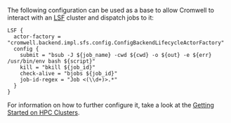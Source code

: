 The following configuration can be used as a base to allow Cromwell to interact with an [LSF](https://en.wikipedia.org/wiki/Platform_LSF) cluster and dispatch jobs to it:

```hocon
LSF {
  actor-factory = "cromwell.backend.impl.sfs.config.ConfigBackendLifecycleActorFactory"
  config {
    submit = "bsub -J ${job_name} -cwd ${cwd} -o ${out} -e ${err} /usr/bin/env bash ${script}"
    kill = "bkill ${job_id}"
    check-alive = "bjobs ${job_id}"
    job-id-regex = "Job <(\\d+)>.*"
  }
}
```

For information on how to further configure it, take a look at the [Getting Started on HPC Clusters](../tutorials/HPCIntro).
